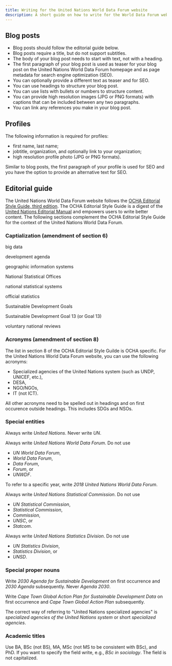 ```yaml
---
title: Writing for the United Nations World Data Forum website
description: A short guide on how to write for the World Data Forum website.
---
```


## Blog posts

- Blog posts should follow the editorial guide below.
- Blog posts require a title, but do not support subtitles.
- The body of your blog post needs to start with text, not with a heading.
- The first paragraph of your blog post is used as teaser for your blog post on the United Nations World Data Forum homepage and as page metadata for search engine optimization (SEO).
- You can optionally provide a different text as teaser and for SEO.
- You can use headings to structure your blog post.
- You can use lists with bullets or numbers to structure content.
- You can provide high resolution images (JPG or PNG formats) with captions that can be included between any two paragraphs.
- You can link any references you make in your blog post.

## Profiles

The following information is required for profiles:

- first name, last name;
- jobtitle, organization, and optionally link to your organization;
- high resolution profile photo (JPG or PNG formats).

Similar to blog posts, the first paragraph of your profile is used for SEO and you have the option to provide an alternative text for SEO.

## Editorial guide

The United Nations World Data Forum website follows the [OCHA Editorial Style Guide, third edition](https://www.unocha.org/publication/ocha-editorial-style-guide-third-edition). The OCHA Editorial Style Guide is a digest of the [United Nations Editorial Manual](http://www.dgacm.org/editorialmanual/) and empowers users to write better content. The following sections complement the OCHA Editorial Style Guide for the context of the United Nations World Data Forum.

### Captialization (amendment of section 6)

big data

development agenda

geographic information systems

National Statistical Offices

national statistical systems

official statistics

Sustainable Development Goals

Sustainable Development Goal 13 (or Goal 13)

voluntary national reviews

### Acronyms (amendment of section 8)

The list in section 8 of the OCHA Editorial Style Guilde is OCHA specific. For the United Nations World Data Forum website, you can use the following acronyms:

- Specialized agencies of the United Nations system (such as UNDP, UNICEF, etc.),
- DESA,
- NGO/NGOs,
- IT (not ICT).

All other acronyms need to be spelled out in headings and on first occurence outside headings. This includes SDGs and NSOs.

### Special entities

Always write _United Nations_. Never write _UN_.

Always write _United Nations World Data Forum_. Do not use

- _UN World Data Forum_,
- _World Data Forum_,
- _Data Forum_,
- _Forum_, or
- _UNWDF_.

To refer to a specific year, write _2018 United Nations World Data Forum_.

Always write _United Nations Statistical Commission_. Do not use

- _UN Statistical Commission_,
- _Statistical Commission_,
- _Commission_,
- _UNSC_, or
- _Statcom_.

Always write _United Nations Statistics Division_. Do not use

- _UN Statistics Division_,
- _Statistics Division_, or
- _UNSD_.

### Special proper nouns

Write _2030 Agenda for Sustainable Development_ on first occurrence and _2030 Agenda_ subsequently. Never _Agenda 2030_.

Write _Cape Town Global Action Plan for Sustainable Development Data_ on first occurrence and _Cape Town Global Action Plan_ subsequently.

The correct way of referring to "United Nations specialized agencies" is _specialized agencies of the United Nations system_ or short _specialized agencies_.

### Academic titles

Use BA, BSc (not BS), MA, MSc (not MS to be consistent with BSc), and PhD. If you want to specify the field write, e.g., _BSc in sociology_. The field is not capitalized.
